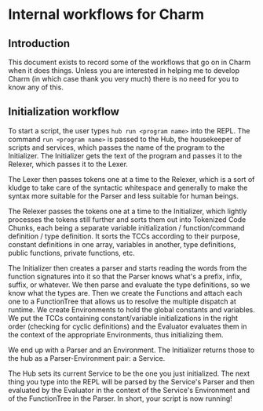 # Internal workflows for Charm

## Introduction

This document exists to record some of the workflows that go on in Charm when it does things. Unless you are interested in helping me to develop Charm (in which case thank you very much) there is no need for you to know any of this.

## Initialization workflow

To start a script, the user types `hub run <program name>` into the REPL. The command `run <program name>` is passed to the Hub, the housekeeper of scripts and services, which passes the name of the program to the Initializer. The Initializer gets the text of the program and passes it to the Relexer, which passes it to the Lexer.

The Lexer then passes tokens one at a time to the Relexer, which is a sort of kludge to take care of the syntactic whitespace and generally to make the syntax more suitable for the Parser and less suitable for human beings.

The Relexer passes the tokens one at a time to the Initializer, which lightly processes the tokens still further and sorts them out into Tokenized Code Chunks, each being a separate variable initialization / function/command definition / type definition. It sorts the TCCs according to their purpose, constant definitions in one array, variables in another, type definitions, public functions, private functions, etc.

The Initializer then creates a parser and starts reading the words from the function signatures into it so that the Parser knows what's a prefix, infix, suffix, or whatever. We then parse and evaluate the type definitions, so we know what the types are. Then we create the Functions and attach each one to a FunctionTree that allows us to resolve the multiple dispatch at runtime. We create Environments to hold the global constants and variables. We put the TCCs containing constant/variable initializations in the right order (checking for cyclic definitions) and the Evaluator evaluates them in the context of the appropriate Environments, thus initializing them.

We end up with a Parser and an Environment. The Initializer returns those to the hub as a Parser-Environment pair: a Service.

The Hub sets its current Service to be the one you just initialized. The next thing you type into the REPL will be parsed by the Service's Parser and then evaluated by the Evaluator in the context of the Service's Environment and of the FunctionTree in the Parser. In short, your script is now running!